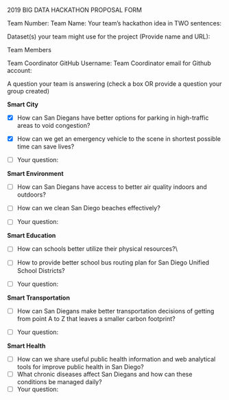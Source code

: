 2019 BIG DATA HACKATHON PROPOSAL FORM

Team Number: 
Team Name: 
Your team’s hackathon idea in TWO sentences:

Dataset(s) your team might use for the project (Provide name and URL):

Team Members


Team Coordinator GitHub Username: 
Team Coordinator email for Github account:


A question your team is answering (check a box OR provide a question your group created)

**Smart City**
- [x] How can San Diegans have better options for parking in high-traffic areas to void congestion? 
- [x] How can we get an emergency vehicle to the scene in shortest possible time can save lives?
- [ ] Your question: 


**Smart Environment**
- [ ] How can San Diegans have access to better air quality indoors and outdoors?
- [ ] How can we clean San Diego beaches effectively?
- [ ] Your question: 


**Smart Education**
- [ ] How can schools better utilize their physical resources?\
- [ ] How to provide better school bus routing plan for San Diego Unified School Districts?
- [ ] Your question: 


**Smart Transportation**
- [ ] How can San Diegans make better transportation decisions of getting from point A to Z that leaves a smaller carbon footprint?
- [ ] Your question: 


**Smart Health**
- [ ] How can we share useful public health information and web analytical tools for improve public health in San Diego?
- [ ] What chronic diseases affect San Diegans and how can these conditions be managed daily?
- [ ] Your question: 
